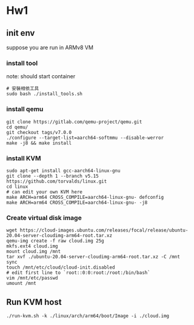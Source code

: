 # Hw1

## init env

suppose you are run in ARMv8 VM

### install tool

note: should start container

```
# 安裝相依工具
sudo bash ./install_tools.sh
```

### install qemu

```
git clone https://gitlab.com/qemu-project/qemu.git
cd qemu/
git checkout tags/v7.0.0
./configure --target-list=aarch64-softmmu --disable-werror
make -j8 && make install
```

### install KVM

```
sudo apt-get install gcc-aarch64-linux-gnu
git clone --depth 1 --branch v5.15 https://github.com/torvalds/linux.git
cd linux
# can edit your own KVM here
make ARCH=arm64 CROSS_COMPILE=aarch64-linux-gnu- defconfig
make ARCH=arm64 CROSS_COMPILE=aarch64-linux-gnu- -j8
```

### Create virtual disk image

```
wget https://cloud-images.ubuntu.com/releases/focal/release/ubuntu-20.04-server-cloudimg-arm64-root.tar.xz
qemu-img create -f raw cloud.img 25g
mkfs.ext4 cloud.img
mount cloud.img /mnt
tar xvf ./ubuntu-20.04-server-cloudimg-arm64-root.tar.xz -C /mnt
sync
touch /mnt/etc/cloud/cloud-init.disabled
# edit first line to `root::0:0:root:/root:/bin/bash`
vim /mnt/etc/passwd
umount /mnt
```

## Run KVM host

```
./run-kvm.sh -k ./linux/arch/arm64/boot/Image -i ./cloud.img
```
